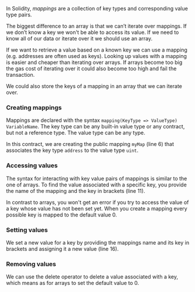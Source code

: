 In Solidity, *mappings* are a collection of key types and corresponding value type pairs.

The biggest difference to an array is that we can’t iterate over mappings. If we don’t know a key we won't be able to access its value. If we need to know all of our data or iterate over it we should use an array. 

If we want to retrieve a value based on a known key we can use a mapping (e.g. addresses are often used as keys). Looking up values with a mapping is easier and cheaper than iterating over arrays. If arrays become too big the gas cost of iterating over it could also become too high and fail the transaction.

We could also store the keys of a mapping in an array that we can iterate over.

### Creating mappings
Mappings are declared with the syntax `mapping(KeyType => ValueType) VariableName`.
The key type can be any built-in value type or any contract, but not a reference type. The value type can be any type.

In this contract, we are creating the public mapping `myMap` (line 6) that associates the key type `address` to the value type `uint`.

### Accessing values
The syntax for interacting with key value pairs of mappings is similar to the one of arrays.
To find the value associated with a specific key, you provide the name of the mapping and the key in brackets (line 11). 

In contrast to arrays, you won't get an error if you try to access the value of a key whose value has not been set yet. When you create a mapping every possible key is mapped to the default value 0.

### Setting values
We set a new value for a key by providing the mappings name and its key in brackets and assigning it a new value (line 16).

### Removing values
We can use the delete operator to delete a value associated with a key, which means as for arrays to set the default value to 0.